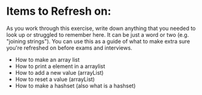 # Items to Refresh on:

As you work through this exercise, write down anything that you needed to look up or struggled to remember here. It can be just a word or two (e.g. "joining strings"). You can use this as a guide of what to make extra sure you're refreshed on before exams and interviews.

- How to make an array list
- How to print a element in a arraylist 
- How to add a new value (arrayList)
- How to reset a value (arrayList)
- How to make a hashset (also what is a hashset)